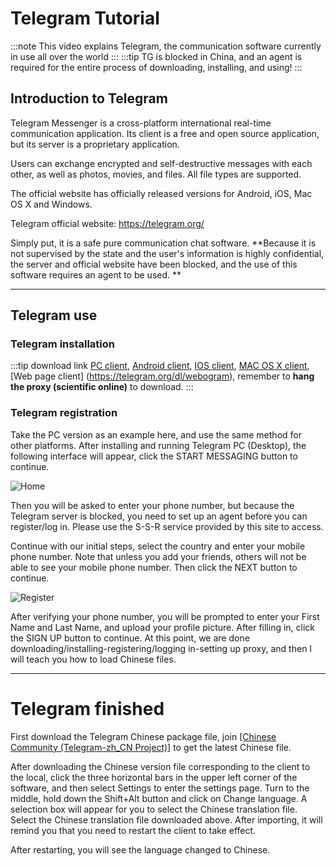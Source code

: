 # Telegram Tutorial



:::note
This video explains Telegram, the communication software currently in use all over the world
:::
:::tip
TG is blocked in China, and an agent is required for the entire process of downloading, installing, and using!
:::

## Introduction to Telegram

Telegram Messenger is a cross-platform international real-time communication application. Its client is a free and open source application, but its server is a proprietary application.

Users can exchange encrypted and self-destructive messages with each other, as well as photos, movies, and files. All file types are supported.

The official website has officially released versions for Android, iOS, Mac OS X and Windows.

Telegram official website: https://telegram.org/

Simply put, it is a safe pure communication chat software. **Because it is not supervised by the state and the user's information is highly confidential, the server and official website have been blocked, and the use of this software requires an agent to be used. **

---

## Telegram use

### Telegram installation

:::tip download link
[PC client](https://desktop.telegram.org/), [Android client](https://play.google.com/store/apps/details?id=org.telegram.messenger), [ IOS client](https://itunes.apple.com/app/telegram-messenger/id686449807), [MAC OS X client](https://macos.telegram.org/), [Web page client] (https://telegram.org/dl/webogram), remember to **hang the proxy (scientific online)** to download.
:::

### Telegram registration

Take the PC version as an example here, and use the same method for other platforms. After installing and running Telegram PC (Desktop), the following interface will appear, click the START MESSAGING button to continue.


![Home][tg-desk]


Then you will be asked to enter your phone number, but because the Telegram server is blocked, you need to set up an agent before you can register/log in. Please use the S-S-R service provided by this site to access.

Continue with our initial steps, select the country and enter your mobile phone number. Note that unless you add your friends, others will not be able to see your mobile phone number. Then click the NEXT button to continue.

![Register][sign-up]

After verifying your phone number, you will be prompted to enter your First Name and Last Name, and upload your profile picture. After filling in, click the SIGN UP button to continue. At this point, we are done downloading/installing-registering/logging in-setting up proxy, and then I will teach you how to load Chinese files.



---

# Telegram finished

First download the Telegram Chinese package file, join [[Chinese Community (Telegram-zh_CN Project)]](https://t.me/zh_CN) to get the latest Chinese file.

After downloading the Chinese version file corresponding to the client to the local, click the three horizontal bars in the upper left corner of the software, and then select Settings to enter the settings page. Turn to the middle, hold down the Shift+Alt button and click on Change language. A selection box will appear for you to select the Chinese translation file. Select the Chinese translation file downloaded above. After importing, it will remind you that you need to restart the client to take effect.

After restarting, you will see the language changed to Chinese.



[tg-desk]: https://cdn.jsdelivr.net/gh/LibCyber/docs-cdn@v1.0.0/assets/tg/tg-desk.jpg "Homepage"
[sign-up]:https://cdn.jsdelivr.net/gh/LibCyber/docs-cdn@v1.0.0/assets/tg/sign-up.jpg "Sign up account"